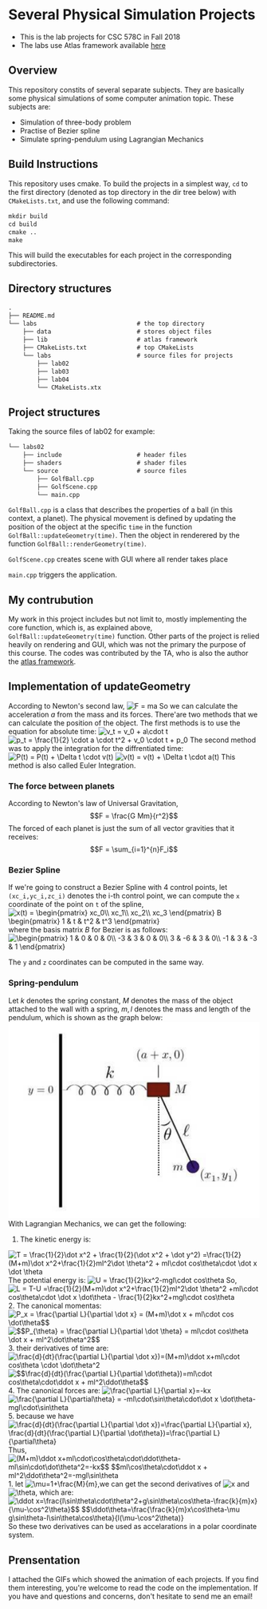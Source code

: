 # Several Physical Simulation Projects
* This is the lab projects for CSC 578C in Fall 2018
* The labs use Atlas framework available [here](https://github.com/marovira/atlas)

## Overview
This repository constits of several separate subjects. They are basically some physical simulations of some computer animation topic. These subjects are:
- Simulation of three-body problem
- Practise of Bezier spline
- Simulate spring-pendulum using Lagrangian Mechanics

## Build Instructions
This repository uses cmake. To build the projects in a simplest way, `cd` to the first directory (denoted as top directory in the dir tree below) with `CMakeLists.txt`, and use the following command:
```
mkdir build
cd build
cmake ..
make
```
This will build the executables for each project in the corresponding subdirectories.

## Directory structures
```
.
├── README.md                    
└── labs                            # the top directory    
    ├── data                        # stores object files
    ├── lib                         # atlas framework
    ├── CMakeLists.txt              # top CMakeLists
    └── labs                        # source files for projects
        ├── lab02
        ├── lab03
        ├── lab04
        └── CMakeLists.xtx
```     

## Project structures
Taking the source files of lab02 for example:
```
└── labs02                       
    ├── include                     # header files
    ├── shaders                     # shader files
    └── source                      # source files
        ├── GolfBall.cpp            
        ├── GolfScene.cpp
        └── main.cpp
```
`GolfBall.cpp` is a class that describes the properties of a ball (in this context, a planet). The physical movement is defined by updating the position of the object at the specific `time` in the function `GolfBall::updateGeometry(time)`. Then the object in renderered by the function `GolfBall::renderGeometry(time)`.

`GolfScene.cpp` creates scene with GUI where all render takes place

`main.cpp` triggers the application.

## My contrubution
My work in this project includes but not limit to, mostly implementing the core function, which is, as explained above, `GolfBall::updateGeometry(time)` function. 
Other parts of the project is relied heavily on rendering and GUI, which was not the primary the purpose of this course. The codes was contributed by the TA, who is also the author the [atlas framework](https://github.com/marovira/atlas). 

## Implementation of updateGeometry
According to Newton's second law, 
<img src="https://latex.codecogs.com/svg.latex?F&space;=&space;ma" title="F = ma" />
So we can calculate the acceleration $a$ from the mass and its forces. 
There'are two methods that we can calculate the position of the object. The first methods is to use the equation for absolute time:
<img src="https://latex.codecogs.com/svg.latex?v_t&space;=&space;v_0&space;&plus;&space;a\cdot&space;t" title="v_t = v_0 + a\cdot t" />
<img src="https://latex.codecogs.com/svg.latex?p_t&space;=&space;\frac{1}{2}&space;\cdot&space;a&space;\cdot&space;t^2&space;&plus;&space;v_0&space;\cdot&space;t&space;&plus;&space;p_0" title="p_t = \frac{1}{2} \cdot a \cdot t^2 + v_0 \cdot t + p_0" />
The second method was to apply the integration for the diffrentiated time:
<img src="https://latex.codecogs.com/svg.latex?P(t)&space;=&space;P(t)&space;&plus;&space;\Delta&space;t&space;\cdot&space;v(t)" title="P(t) = P(t) + \Delta t \cdot v(t)" />
<img src="https://latex.codecogs.com/svg.latex?v(t)&space;=&space;v(t)&space;&plus;&space;\Delta&space;t&space;\cdot&space;a(t)" title="v(t) = v(t) + \Delta t \cdot a(t)" />
 This method is also called Euler Integration.

### The force between planets
According to Newton's law of Universal Gravitation, $$F = \frac{G Mm}{r^2}$$
The forced of each planet is just the sum of all vector gravities that it receives: $$F = \sum_{i=1}^{n}F_i$$

### Bezier Spline
If we're going to construct a Bezier Spline with 4 control points, let `(xc_i,yc_i,zc_i)` denotes the i-th control point, we can compute the `x` coordinate of the point on `t` of the spline,
<img src="https://latex.codecogs.com/svg.latex?x(t)&space;=&space;\begin{pmatrix}&space;xc_0\\&space;xc_1\\&space;xc_2\\&space;xc_3&space;\end{pmatrix}&space;B&space;\begin{pmatrix}&space;1&space;&&space;t&space;&&space;t^2&space;&&space;t^3&space;\end{pmatrix}" title="x(t) = \begin{pmatrix} xc_0\\ xc_1\\ xc_2\\ xc_3 \end{pmatrix} B \begin{pmatrix} 1 & t & t^2 & t^3 \end{pmatrix}" />
 where the basis matrix $B$ for Bezier is as follows:
 <img src="https://latex.codecogs.com/svg.latex?\begin{pmatrix}&space;1&space;&&space;0&space;&&space;0&space;&&space;0\\&space;-3&space;&&space;3&space;&&space;0&space;&&space;0\\&space;3&space;&&space;-6&space;&&space;3&space;&&space;0\\&space;-1&space;&&space;3&space;&&space;-3&space;&&space;1&space;\end{pmatrix}" title="\begin{pmatrix} 1 & 0 & 0 & 0\\ -3 & 3 & 0 & 0\\ 3 & -6 & 3 & 0\\ -1 & 3 & -3 & 1 \end{pmatrix}" />

The `y` and `z` coordinates can be computed in the same way.

### Spring-pendulum
Let $k$ denotes the spring constant, $M$ denotes the mass of the object attached to the wall with a spring, $m, l$ denotes the mass and length of the pendulum, which is shown as the graph below:
![](labs/data/springpendulum.png)
With Lagrangian Mechanics, we can get the following:
1. The kinetic energy is:
  <img src="https://latex.codecogs.com/svg.latex?T&space;=&space;\frac{1}{2}\dot&space;x^2&space;&plus;&space;\frac{1}{2}(\dot&space;x^2&space;&plus;&space;\dot&space;y^2)&space;=\frac{1}{2}(M&plus;m)\dot&space;x^2&plus;\frac{1}{2}ml^2\dot&space;\theta^2&space;&plus;&space;ml\cdot&space;cos\theta\cdot&space;\dot&space;x&space;\dot&space;\theta" title="T = \frac{1}{2}\dot x^2 + \frac{1}{2}(\dot x^2 + \dot y^2) =\frac{1}{2}(M+m)\dot x^2+\frac{1}{2}ml^2\dot \theta^2 + ml\cdot cos\theta\cdot \dot x \dot \theta" />
 The potential energy is: 
 <img src="https://latex.codecogs.com/svg.latex?U&space;=&space;\frac{1}{2}kx^2-mgl\cdot&space;cos\theta" title="U = \frac{1}{2}kx^2-mgl\cdot cos\theta" />
 So, 
 <img src="https://latex.codecogs.com/svg.latex?L&space;=&space;T-U&space;=\frac{1}{2}(M&plus;m)\dot&space;x^2&plus;\frac{1}{2}ml^2\dot&space;\theta^2&space;&plus;ml\cdot&space;cos\theta\cdot&space;\dot&space;x&space;\dot\theta&space;-&space;\frac{1}{2}kx^2&plus;mgl\cdot&space;cos\theta" title="L = T-U =\frac{1}{2}(M+m)\dot x^2+\frac{1}{2}ml^2\dot \theta^2 +ml\cdot cos\theta\cdot \dot x \dot\theta - \frac{1}{2}kx^2+mgl\cdot cos\theta" />
2. The canonical momentas:
<img src="https://latex.codecogs.com/svg.latex?P_x&space;=&space;\frac{\partial&space;L}{\partial&space;\dot&space;x}&space;=&space;(M&plus;m)\dot&space;x&space;&plus;&space;ml\cdot&space;cos&space;\dot\theta$$" title="P_x = \frac{\partial L}{\partial \dot x} = (M+m)\dot x + ml\cdot cos \dot\theta$$" />
<img src="https://latex.codecogs.com/svg.latex?$$P_{\theta}&space;=&space;\frac{\partial&space;L}{\partial&space;\dot&space;\theta}&space;=&space;ml\cdot&space;cos\theta&space;\dot&space;x&space;&plus;&space;ml^2\dot\theta^2$$" title="$$P_{\theta} = \frac{\partial L}{\partial \dot \theta} = ml\cdot cos\theta \dot x + ml^2\dot\theta^2$$" />
3. their derivatives of time are:
<img src="https://latex.codecogs.com/svg.latex?\frac{d}{dt}(\frac{\partial&space;L}{\partial&space;\dot&space;x})=(M&plus;m)\ddot&space;x&plus;ml\cdot&space;cos\theta&space;\cdot&space;\dot\theta^2" title="\frac{d}{dt}(\frac{\partial L}{\partial \dot x})=(M+m)\ddot x+ml\cdot cos\theta \cdot \dot\theta^2" />
<img src="https://latex.codecogs.com/svg.latex?$$\frac{d}{dt}(\frac{\partial&space;L}{\partial&space;\dot\theta})=ml\cdot&space;cos\theta\cdot\ddot&space;x&space;&plus;&space;ml^2\ddot\theta$$" title="$$\frac{d}{dt}(\frac{\partial L}{\partial \dot\theta})=ml\cdot cos\theta\cdot\ddot x + ml^2\ddot\theta$$" />
4. The canonical forces are:
<img src="https://latex.codecogs.com/svg.latex?\frac{\partial&space;L}{\partial&space;x}=-kx" title="\frac{\partial L}{\partial x}=-kx" />
<img src="https://latex.codecogs.com/svg.latex?\frac{\partial&space;L}{\partial\theta}&space;=&space;-ml\cdot\sin\theta\cdot\dot&space;x&space;\dot\theta-mgl\cdot\sin\theta" title="\frac{\partial L}{\partial\theta} = -ml\cdot\sin\theta\cdot\dot x \dot\theta-mgl\cdot\sin\theta" />
5. because we have
    <img src="https://latex.codecogs.com/svg.latex?\frac{d}{dt}(\frac{\partial&space;L}{\partial&space;\dot&space;x})=\frac{\partial&space;L}{\partial&space;x},&space;\frac{d}{dt}(\frac{\partial&space;L}{\partial&space;\dot\theta})=\frac{\partial&space;L}{\partial\theta}" title="\frac{d}{dt}(\frac{\partial L}{\partial \dot x})=\frac{\partial L}{\partial x}, \frac{d}{dt}(\frac{\partial L}{\partial \dot\theta})=\frac{\partial L}{\partial\theta}" /> 
    Thus,
<img src="https://latex.codecogs.com/svg.latex?(M&plus;m)\ddot&space;x&plus;ml\cdot\cos\theta\cdot\ddot\theta-ml\sin\cdot\dot\theta^2=-kx$$&space;$$ml\cos\theta\cdot\ddot&space;x&space;&plus;&space;ml^2\ddot\theta^2=-mgl\sin\theta" title="(M+m)\ddot x+ml\cdot\cos\theta\cdot\ddot\theta-ml\sin\cdot\dot\theta^2=-kx$$ $$ml\cos\theta\cdot\ddot x + ml^2\ddot\theta^2=-mgl\sin\theta" />
1. let <img src="https://latex.codecogs.com/svg.latex?\mu=1&plus;\frac{M}{m}" title="\mu=1+\frac{M}{m}" />,we can get the second derivatives of <img src="https://latex.codecogs.com/svg.latex?x" title="x" /> and <img src="https://latex.codecogs.com/svg.latex?\theta" title="\theta" />, which are:
<img src="https://latex.codecogs.com/svg.latex?\ddot&space;x=\frac{l\sin\theta\cdot\theta^2&plus;g\sin\theta\cos\theta-\frac{k}{m}x}{\mu-\cos^2\theta}$$&space;$$\ddot\theta=\frac{\frac{k}{m}x\cos\theta-\mu&space;g\sin\theta-l\sin\theta\cos\theta}{l(\mu-\cos^2\theta)}" title="\ddot x=\frac{l\sin\theta\cdot\theta^2+g\sin\theta\cos\theta-\frac{k}{m}x}{\mu-\cos^2\theta}$$ $$\ddot\theta=\frac{\frac{k}{m}x\cos\theta-\mu g\sin\theta-l\sin\theta\cos\theta}{l(\mu-\cos^2\theta)}" />
So these two derivatives can be used as accelarations in a polar coordinate system.

## Prensentation
I attached the GIFs which showed the animation of each projects. If you find them interesting, you're welcome to read the code on the implementation. If you have and questions and concerns, don't hesitate to send me an email!